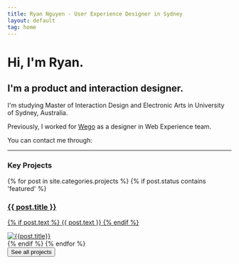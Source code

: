 ```yaml
---
title: Ryan Nguyen - User Experience Designer in Sydney
layout: default
tag: home
---
```


# Hi, I'm Ryan.

## I'm a product and interaction designer.

I'm studying Master of Interaction Design and Electronic Arts in University of Sydney, Australia.

Previously, I worked for [Wego](http://www.wego.com) as a designer in Web Experience team. 

You can contact me through:

<small>
  <a target="_blank" class="no-underline" href="http://linkedin.com/in/ryanntt">
    <span class="fa-stack fa-lg">
      <i class="fa fa-linkedin" aria-hidden="true"></i>
    </span>
  </a>
  <a class="no-underline" href="/contact">
    <span class="fa-stack fa-lg">
      <i class="fa fa-envelope-o" aria-hidden="true"></i>
    </span>
  </a>
</small>

--------

### Key Projects

<div class="projects list featured">
  <div class="posts">
    {% for post in site.categories.projects %}
      {% if post.status contains 'featured' %}
        <div class="post-entry py3">
          <a href="{{ post.url | prepend: site.baseurl }}" class="post-link">
            <div class="wrap">
              <div class="summary">
                <h3 class="h1 title">{{ post.title }}</h3>
                <p class="text">
                {% if post.text %}
                  {{ post.text }}
                {% endif %}
                </p>
              </div>
              <img class="thumb" src="{{ post.thumbnail }}" ref="{{ post.title | downcase | prepend: site.baseurl }}" alt="{{post.title}}">  
            </div>
          </a>
        </div>
      {% endif %}
    {% endfor %}
  </div>
</div>

<form action="/projects">
  <input type="submit" class="button button-blue button-big mobile-block" value="See all projects" />
</form>